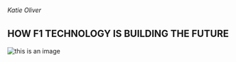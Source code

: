###### Katie Oliver 
## HOW F1 TECHNOLOGY IS BUILDING THE FUTURE

![this is an image](file:///Users/katieoliver/Desktop/f1%20caredited%20%20lines%20copy.jpg)
